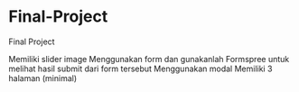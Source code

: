 # Final-Project
Final Project

Memiliki slider image
Menggunakan form dan gunakanlah Formspree untuk melihat hasil submit dari form tersebut
Menggunakan modal
Memiliki 3 halaman (minimal)
